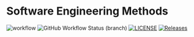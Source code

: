 # Software Engineering Methods
![workflow](https://github.com/AyeThandarPhyo/testCW/actions/workflows/main.yml/badge.svg)
![GitHub Workflow Status (branch)](https://img.shields.io/github/workflow/status/AyeThandarPhyo/testCW/A%20workflow%20for%20my%20Hello%20World%20App/develop)
[![LICENSE](https://img.shields.io/github/license/AyeThandarPhyo/testCW.svg?style=flat-square)](https://github.com/AyeThandarPhyo/testCW/blob/master/LICENSE)
[![Releases](https://img.shields.io/github/release/AyeThandarPhyo/testCW/all.svg?style=flat-square)](https://github.com/AyeThandarPhyo/testCW/releases)